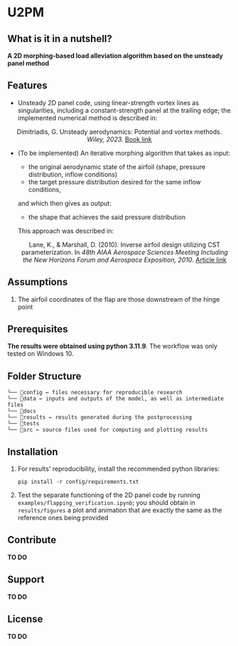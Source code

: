 # U2PM

## What is it in a nutshell?
__A 2D morphing-based load alleviation algorithm based on the unsteady panel method__ 

## Features
- Unsteady 2D panel code, using linear-strength vortex lines as singularities, including a constant-strength panel at the trailing edge; the implemented numerical method is described in:
<p align="center">
Dimitriadis, G. Unsteady aerodynamics: Potential and vortex methods. <em> Wiley, 2023. </em><a href="https://www.wiley.com/en-us/Unsteady+Aerodynamics%3A+Potential+and+Vortex+Methods-p-9781119762553">Book link</a>
</p>

- (To be implemented) An iterative morphing algorithm that takes as input:
    - the original aerodynamic state of the airfoil (shape, pressure distribution, inflow conditions)
    - the target pressure distribution desired for the same inflow conditions,
    
    and which then gives as output:
    - the shape that achieves the said pressure distribution

    This approach was described in:
    <p align="center">
    Lane, K., & Marshall, D. (2010). Inverse airfoil design utilizing CST parameterization. In <em> 48th AIAA Aerospace Sciences Meeting Including the New Horizons Forum and Aerospace Exposition, 2010</em>. <a href="https://doi.org/10.2514/6.2010-1228">Article link</a>
    </p>
## Assumptions
1. The airfoil coordinates of the flap are those downstream of the hinge point

## Prerequisites
**The results were obtained using python 3.11.9**. The workflow was only tested on Windows 10.

## Folder Structure 
```
└── 📁config ← files necessary for reproducible research
└── 📁data ← inputs and outputs of the model, as well as intermediate files
└── 📁docs 
└── 📁results ← results generated during the postprocessing
└── 📁tests
└── 📁src ← source files used for computing and plotting results  
```

## Installation
1. For results' reproducibility, install the recommended python libraries:

    ```pip install -r config/requirements.txt```
2. Test the separate functioning of the 2D panel code by running ```examples/flapping_verification.ipynb```; you should obtain in ```results/figures``` a plot and animation that are exactly the same as the reference ones being provided

## Contribute
__TO DO__
## Support
__TO DO__
## License
__TO DO__